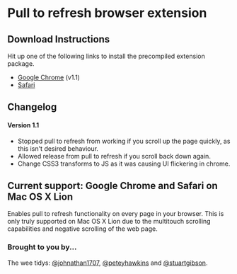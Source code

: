 # Pull to refresh browser extension

## Download Instructions

Hit up one of the following links to install the precompiled extension package.

* [Google Chrome](https://github.com/weetidy/Pull-to-refresh-for-Chrome-and-Safari/raw/master/chrome/pull_to_refresh.crx) (v1.1)
* [Safari](https://github.com/weetidy/Pull-to-refresh-for-Chrome-and-Safari/raw/master/Pull%20to%20Refresh.safariextz)

## Changelog

#### Version 1.1

* Stopped pull to refresh from working if you scroll up the page quickly, as this isn't desired behaviour.
* Allowed release from pull to refresh if you scroll back down again.
* Change CSS3 transforms to JS as it was causing UI flickering in chrome.

## Current support: Google Chrome and Safari on Mac OS X Lion
Enables pull to refresh functionality on every page in your browser. This is only truly supported on Mac OS X Lion due to the multitouch scrolling capabilities and negative scrolling of the web page.

### Brought to you by...
The wee tidys: [@johnathan1707](http://twitter.com/#!/johnathan1707), [@peteyhawkins](http://twitter.com/#!/peteyhawkins) and [@stuartgibson](http://twitter.com/#!/stuartgibson).